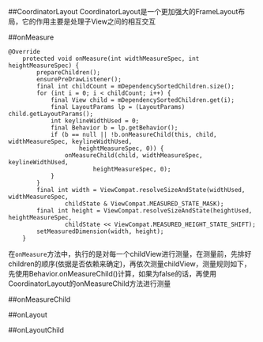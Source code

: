 ##CoordinatorLayout
CoordinatorLayout是一个更加强大的FrameLayout布局，它的作用主要是处理子View之间的相互交互

##onMeasure

```
@Override
    protected void onMeasure(int widthMeasureSpec, int heightMeasureSpec) {
        prepareChildren();
        ensurePreDrawListener();
        final int childCount = mDependencySortedChildren.size();
        for (int i = 0; i < childCount; i++) {
            final View child = mDependencySortedChildren.get(i);
            final LayoutParams lp = (LayoutParams) child.getLayoutParams();
            int keylineWidthUsed = 0;
            final Behavior b = lp.getBehavior();
            if (b == null || !b.onMeasureChild(this, child, widthMeasureSpec, keylineWidthUsed,
                    heightMeasureSpec, 0)) {
                onMeasureChild(child, widthMeasureSpec, keylineWidthUsed,
                        heightMeasureSpec, 0);
            }
        }
        final int width = ViewCompat.resolveSizeAndState(widthUsed, widthMeasureSpec,
                childState & ViewCompat.MEASURED_STATE_MASK);
        final int height = ViewCompat.resolveSizeAndState(heightUsed, heightMeasureSpec,
                childState << ViewCompat.MEASURED_HEIGHT_STATE_SHIFT);
        setMeasuredDimension(width, height);
    }
```
在`onMeasure`方法中，执行的是对每一个childView进行测量，在测量前，先排好children的顺序(依据是否依赖来确定)，再依次测量childView，测量规则如下，先使用Behavior.onMeasureChild()计算，如果为false的话，再使用CoordinatorLayout的onMeasureChild方法进行测量





##onMeasureChild

##onLayout

##onLayoutChild
